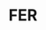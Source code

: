 ---
publishdate: 2019-02-06
title: "FER"
description: "Création d’une école de musique et d’une halle de marché"
location: "Ferrette (68)"
client: ""
builder: []
period: "2011 - 2012"
surface: "720 m²"
cost: ""
images: [
'small/fer/FER_Pers_fragment_L.jpg',
'small/fer/FER_Plans.jpg',
'small/fer/FER_vue_2a.jpg',
'small/fer/FER_vue_1a.jpg',
]
---